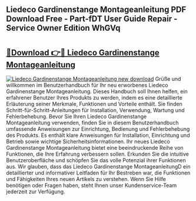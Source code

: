## Liedeco Gardinenstange Montageanleitung PDF Download Free - Part-fDT User Guide Repair - Service Owner Edition WhGVq

# <h2><a href="http://df6zuh.blite.top/?on=Liedeco+Gardinenstange+Montageanleitung">🔗Download 👉🔴 Liedeco Gardinenstange Montageanleitung</a></h2>

[![Liedeco Gardinenstange Montageanleitung new download](https://i.imgur.com/lujVjoI.png)](http://df6zuh.blite.top/?on=Liedeco+Gardinenstange+Montageanleitung)
Grüße und willkommen im Benutzerhandbuch für Ihr neu erworbenes Liedeco Gardinenstange Montageanleitung. Dieses Handbuch soll Ihnen helfen, ein erfahrener Benutzer Ihres Produkts zu werden, indem es eine detaillierte Erläuterung seiner Merkmale, Funktionen und Vorteile enthält. Sie finden Schritt-für-Schritt-Anleitungen für Installation, Verwendung, Wartung und Fehlerbehebung. Bevor Sie Ihren Liedeco Gardinenstange Montageanleitung verwenden, finden Sie in diesem Benutzerhandbuch umfassende Anweisungen zur Einrichtung, Bedienung und Fehlerbehebung des Produkts. Es enthält klare Anweisungen für Installation, Einrichtung und Betrieb sowie wichtige Sicherheitsinformationen. Ihr neues Liedeco Gardinenstange Montageanleitung bietet eine beeindruckende Reihe von Funktionen, die Ihre Erfahrung verbessern sollen. Erkunden Sie die intuitive Benutzeroberfläche und schöpfen Sie das volle Potenzial ihrer Funktionen aus. Wir glauben, dass das Liedeco Gardinenstange MontageanleitungD ein detaillierter und informativer Leitfaden für Ihr Bestreben war, die Funktionen und Fähigkeiten Ihres neuen Artikels zu verstehen. Wenn Sie Hilfe benötigen oder Fragen haben, steht Ihnen unser Kundenservice-Team jederzeit zur Verfügung.

